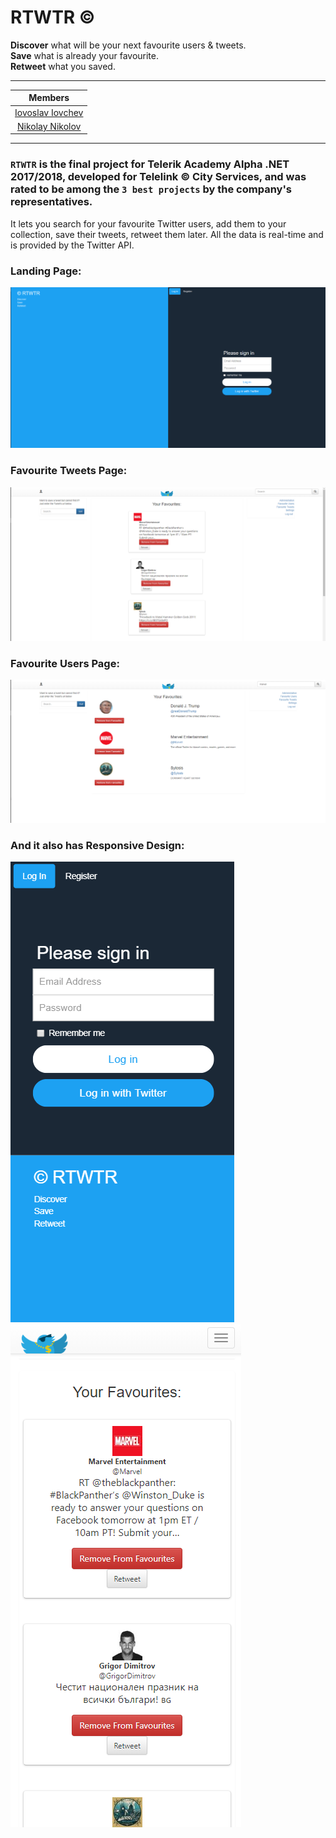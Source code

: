 # RTWTR &copy;

**Discover** what will be your next favourite users & tweets.
<br>
**Save** what is already your favourite.
<br>
**Retweet** what you saved.

---

| Members       |
|:-------------:|
| [Iovoslav Iovchev](github.com/IovoslavIovchev) |
| [Nikolay Nikolov](github.com/NikolayN1kolov) |

---

### `RTWTR` is the final project for Telerik Academy Alpha .NET 2017/2018, developed for Telelink &copy; City Services, and was rated to be among the `3 best projects` by the company's representatives.

It lets you search for your favourite Twitter users, add them to your collection, save their tweets, retweet them later. All the data is real-time and is provided by the Twitter API.

### Landing Page:
![](src/rtwtrlanding.png?raw=true)

### Favourite Tweets Page:
![](src/favtweets.png?raw=true)

### Favourite Users Page:
![](src/favusers.png?raw=true)

### And it also has Responsive Design:
![](src/mobilelanding.png?raw=true)
![](src/mobilefavs.png?raw=true)

